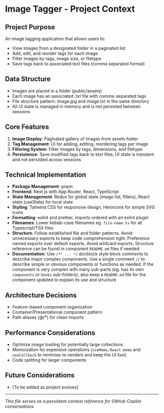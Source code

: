 # Image Tagger - Project Context

## Project Purpose

An image tagging application that allows users to:

- View images from a designated folder in a paginated list
- Add, edit, and reorder tags for each image
- Filter images by tags, image size, or filetype
- Save tags back to associated text files (comma separated format)

## Data Structure

- Images are placed in a folder (public/assets)
- Each image has an associated .txt file with comma-separated tags
- File structure pattern: image.jpg and image.txt in the same directory
- All UI state is managed in memory and is not persisted between sessions

## Core Features

1. **Image Display**: Paginated gallery of images from assets folder
2. **Tag Management**: UI for adding, editing, reordering tags per image
3. **Filtering System**: Filter images by tags, dimensions, and filetype
4. **Persistence**: Save modified tags back to text files; UI state is transient and not persisted across sessions

## Technical Implementation

- **Package Management**: pnpm
- **Frontend**: Next.js with App Router, React, TypeScript
- **State Management**: Redux for global state (image list, filters), React state (useState) for local state
- **Styling**: Tailwind CSS for responsive design, Heroicons for simple SVG icons
- **Formatting**: eslint and prettier, imports ordered with an eslint plugin
- **Filenames**: Lower kebab-case filenames eg. `file-name.ts` for all Typescript/TSX files
- **Structure**: Follow established file and folder patterns. Avoid unnecessary exports to keep code comprehension tight. Preference named exports over default exports. Avoid wildcard exports. Structure reference can be found in component `README.md` files if needed.
- **Documentation**: Use `/** ... */` docblock style block comments to describe major complex components. Use a single comment `//` to describe simple or obvious components or functions as needed. If the component is very complex with many sub-parts (eg. has its own `components` or `hooks` sub-folders), also keep a `README.md` file for the component updated to explain its use and structure

## Architecture Decisions

- Feature-based component organization
- Container/Presentational component pattern
- Path aliases (@/\*) for clean imports

## Performance Considerations

- Optimize image loading for potentially large collections
- Memoization for expensive operations (`useMemo`, `React.memo` and `useCallback` to minimise re-renders and keep the UI fast)
- Code splitting for larger components

## Future Considerations

- [To be added as project evolves]

---

_This file serves as a persistent context reference for GitHub Copilot conversations_
